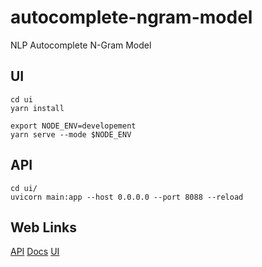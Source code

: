 # autocomplete-ngram-model
NLP Autocomplete N-Gram Model

## UI

```
cd ui
yarn install

export NODE_ENV=developement
yarn serve --mode $NODE_ENV
```

## API

```
cd ui/
uvicorn main:app --host 0.0.0.0 --port 8088 --reload
```

## Web Links

[API](http://0.0.0.0:8088)
[Docs](http://0.0.0.0:8088/docs)
[UI](http://localhost:8080/)